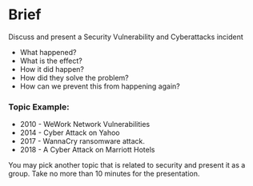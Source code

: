 # Brief
Discuss and present a Security Vulnerability and Cyberattacks incident

- What happened?
- What is the effect?
- How it did happen?
- How did they solve the problem?
- How can we prevent this from happening again?

### Topic Example:

- 2010 - WeWork Network Vulnerabilities
- 2014 - Cyber Attack on Yahoo
- 2017 - WannaCry ransomware attack.
- 2018 - A Cyber Attack on Marriott Hotels

You may pick another topic that is related to security and present it as a group. Take no more than 10 minutes for the presentation.